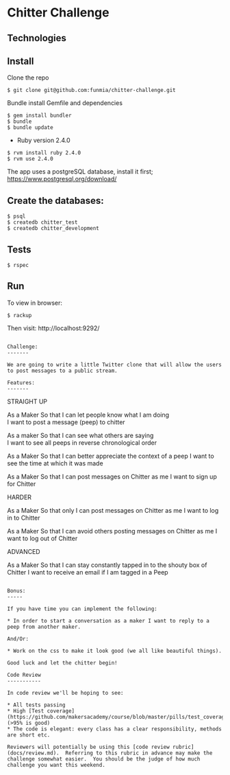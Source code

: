 Chitter Challenge
=================

## Technologies

## Install

Clone the repo
```
$ git clone git@github.com:funmia/chitter-challenge.git
```

Bundle install Gemfile and dependencies

```
$ gem install bundler
$ bundle
$ bundle update
```
- Ruby version 2.4.0
```
$ rvm install ruby 2.4.0
$ rvm use 2.4.0
```

The app uses a postgreSQL database, install it first; https://www.postgresql.org/download/
## Create the databases:
```
$ psql
$ createdb chitter_test
$ createdb chitter_development
```

## Tests
```
$ rspec
```


## Run
To view in browser:
```
$ rackup
```
Then visit: http://localhost:9292/
```

Challenge:
-------

We are going to write a little Twitter clone that will allow the users to post messages to a public stream.

Features:
-------

```
STRAIGHT UP

As a Maker
So that I can let people know what I am doing  
I want to post a message (peep) to chitter

As a maker
So that I can see what others are saying  
I want to see all peeps in reverse chronological order

As a Maker
So that I can better appreciate the context of a peep
I want to see the time at which it was made

As a Maker
So that I can post messages on Chitter as me
I want to sign up for Chitter

HARDER

As a Maker
So that only I can post messages on Chitter as me
I want to log in to Chitter

As a Maker
So that I can avoid others posting messages on Chitter as me
I want to log out of Chitter

ADVANCED

As a Maker
So that I can stay constantly tapped in to the shouty box of Chitter
I want to receive an email if I am tagged in a Peep
```

Bonus:
-----

If you have time you can implement the following:

* In order to start a conversation as a maker I want to reply to a peep from another maker.

And/Or:

* Work on the css to make it look good (we all like beautiful things).

Good luck and let the chitter begin!

Code Review
-----------

In code review we'll be hoping to see:

* All tests passing
* High [Test coverage](https://github.com/makersacademy/course/blob/master/pills/test_coverage.md) (>95% is good)
* The code is elegant: every class has a clear responsibility, methods are short etc.

Reviewers will potentially be using this [code review rubric](docs/review.md).  Referring to this rubric in advance may make the challenge somewhat easier.  You should be the judge of how much challenge you want this weekend.
